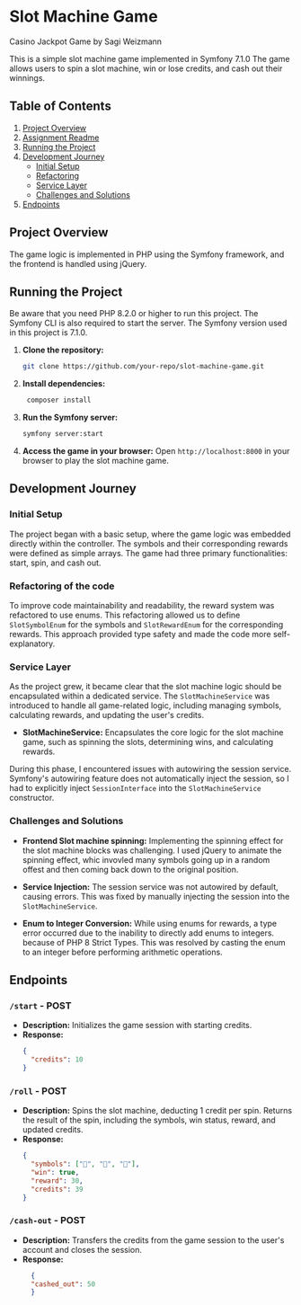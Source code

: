 # Slot Machine Game
Casino Jackpot Game by Sagi Weizmann

This is a simple slot machine game implemented in Symfony 7.1.0
The game allows users to spin a slot machine, win or lose credits, and cash out their winnings.

## Table of Contents
1. [Project Overview](#project-overview)
2. [Assignment Readme](Assignment_README.md)
3. [Running the Project](#running-the-project)
4. [Development Journey](#development-journey)
    - [Initial Setup](#initial-setup)
    - [Refactoring](#refactoring)
    - [Service Layer](#service-layer)
    - [Challenges and Solutions](#challenges-and-solutions)
5. [Endpoints](#endpoints)

## Project Overview
The game logic is implemented in PHP using the Symfony framework, and the frontend is handled using jQuery.

## Running the Project

Be aware that you need PHP 8.2.0 or higher to run this project.
The Symfony CLI is also required to start the server.
The Symfony version used in this project is 7.1.0.

1. **Clone the repository:**
   ```bash
   git clone https://github.com/your-repo/slot-machine-game.git

2. **Install dependencies:**
   ```bash
    composer install

3. **Run the Symfony server:**
    ```bash
    symfony server:start

4. **Access the game in your browser:**
   Open `http://localhost:8000` in your browser to play the slot machine game.

## Development Journey

### Initial Setup
The project began with a basic setup, where the game logic was embedded directly within the controller. The symbols and their corresponding rewards were defined as simple arrays. The game had three primary functionalities: start, spin, and cash out.

### Refactoring of the code
To improve code maintainability and readability, the reward system was refactored to use enums. This refactoring allowed us to define `SlotSymbolEnum` for the symbols and `SlotRewardEnum` for the corresponding rewards. This approach provided type safety and made the code more self-explanatory.

### Service Layer
As the project grew, it became clear that the slot machine logic should be encapsulated within a dedicated service. The `SlotMachineService` was introduced to handle all game-related logic, including managing symbols, calculating rewards, and updating the user's credits.

- **SlotMachineService:** Encapsulates the core logic for the slot machine game, such as spinning the slots, determining wins, and calculating rewards.

During this phase, I encountered issues with autowiring the session service. Symfony's autowiring feature does not automatically inject the session, so I had to explicitly inject `SessionInterface` into the `SlotMachineService` constructor.

### Challenges and Solutions

- **Frontend Slot machine spinning:** Implementing the spinning effect for the slot machine blocks was challenging. I used jQuery to animate the spinning effect, whic invovled many symbols going up in a random offest and then coming back down to the original position.

- **Service Injection:** The session service was not autowired by default, causing errors. This was fixed by manually injecting the session into the `SlotMachineService`.

- **Enum to Integer Conversion:** While using enums for rewards, a type error occurred due to the inability to directly add enums to integers. because of PHP 8 Strict Types. This was resolved by casting the enum to an integer before performing arithmetic operations.

## Endpoints

### `/start` - POST
- **Description:** Initializes the game session with starting credits.
- **Response:**
  ```json
  {
    "credits": 10
  }

### `/roll` - POST
- **Description:** Spins the slot machine, deducting 1 credit per spin. Returns the result of the spin, including the symbols, win status, reward, and updated credits.
- **Response:**
  ```json
  {
    "symbols": ["🍒", "🍋", "🍊"],
    "win": true,
    "reward": 30,
    "credits": 39
  }
  
### `/cash-out` - POST

- **Description:** Transfers the credits from the game session to the user's account and closes the session.
- **Response:**
  ```json
    {
    "cashed_out": 50
    }